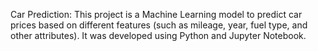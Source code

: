 Car Prediction:
This project is a Machine Learning model to predict car prices based on different features (such as mileage, year, fuel type, and other attributes). It was developed using Python and Jupyter Notebook.
